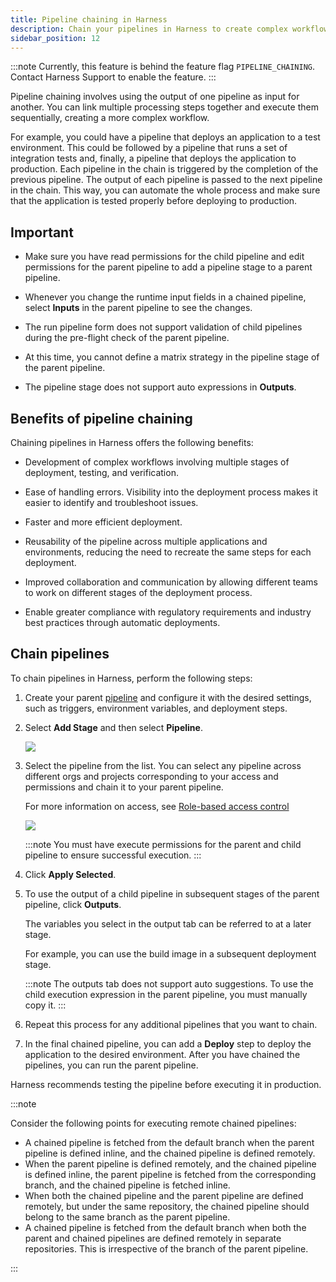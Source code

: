 ```yaml
---
title: Pipeline chaining in Harness
description: Chain your pipelines in Harness to create complex workflows.
sidebar_position: 12
---
```



:::note
Currently, this feature is behind the feature flag `PIPELINE_CHAINING`. Contact Harness Support to enable the feature.
:::


Pipeline chaining involves using the output of one pipeline as input for another. You can link multiple processing steps together and execute them sequentially, creating a more complex workflow.

For example, you could have a pipeline that deploys an application to a test environment. This could be followed by a pipeline that runs a set of integration tests and, finally, a pipeline that deploys the application to production. Each pipeline in the chain is triggered by the completion of the previous pipeline. The output of each pipeline is passed to the next pipeline in the chain. This way, you can automate the whole process and make sure that the application is tested properly before deploying to production.

## Important

- Make sure you have read permissions for the child pipeline and edit permissions for the parent pipeline to add a pipeline stage to a parent pipeline.

- Whenever you change the runtime input fields in a chained pipeline, select **Inputs** in the parent pipeline to see the changes.

- The run pipeline form does not support validation of child pipelines during the pre-flight check of the parent pipeline.

- At this time, you cannot define a matrix strategy in the pipeline stage of the parent pipeline.

- The pipeline stage does not support auto expressions in **Outputs**.



## Benefits of pipeline chaining

Chaining pipelines in Harness offers the following benefits:

- Development of complex workflows involving multiple stages of deployment, testing, and verification.

- Ease of handling errors. Visibility into the deployment process makes it easier to identify and troubleshoot issues.

- Faster and more efficient deployment.

- Reusability of the pipeline across multiple applications and environments, reducing the need to recreate the same steps for each deployment.

- Improved collaboration and communication by allowing different teams to work on different stages of the deployment process. 

- Enable greater compliance with regulatory requirements and industry best practices through automatic deployments.

## Chain pipelines 
To chain pipelines in Harness, perform the following steps: 

1. Create your parent [pipeline](../8_Pipelines/add-a-stage.md#step-1-create-a-pipeline) and configure it with the desired settings, such as triggers, environment variables, and deployment steps.

2. Select **Add Stage** and then select **Pipeline**.
   
   ![](./static/pipeline-chain-option.png)

3. Select the pipeline from the list. You can select any pipeline across different orgs and projects corresponding to your access and permissions and chain it to your parent pipeline.
   
   For more information on access, see [Role-based access control](../4_Role-Based-Access-Control/1-rbac-in-harness.md)

   ![](./static/pipeline-chain-list.png)
   
   :::note
   You must have execute permissions for the parent and child pipeline to ensure successful execution.
   :::

4. Click **Apply Selected**.

5. To use the output of a child pipeline in subsequent stages of the parent pipeline, click **Outputs**.

   The variables you select in the output tab can be referred to at a later stage.

   For example, you can use the build image in a subsequent deployment stage.
   
   :::note
   The outputs tab does not support auto suggestions. To use the child execution expression in the parent pipeline, you must manually copy it.
   :::
   

6. Repeat this process for any additional pipelines that you want to chain.

7. In the final chained pipeline, you can add a **Deploy** step to deploy the application to the desired environment.
   After you have chained the pipelines, you can run the parent pipeline.
   
Harness recommends testing the pipeline before executing it in production.


:::note

Consider the following points for executing remote chained pipelines:

- A chained pipeline is fetched from the default branch when the parent pipeline is defined inline, and the chained pipeline is defined remotely.
- When the parent pipeline is defined remotely, and the chained pipeline is defined inline, the parent pipeline is fetched from the corresponding branch, and the chained pipeline is fetched inline.
- When both the chained pipeline and the parent pipeline are defined remotely, but under the same repository, the chained pipeline should belong to the same branch as the parent pipeline.
- A chained pipeline is fetched from the default branch when both the parent and chained pipelines are defined remotely in separate repositories. This is irrespective of the branch of the parent pipeline.

:::

